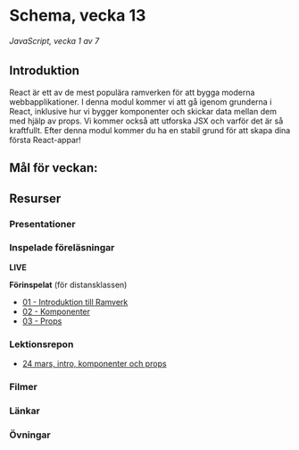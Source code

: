 # Schema, vecka 13
###### JavaScript, vecka 1 av 7

## Introduktion

React är ett av de mest populära ramverken för att bygga moderna webbapplikationer. I denna modul kommer vi att gå igenom grunderna i React, inklusive hur vi bygger komponenter och skickar data mellan dem med hjälp av props. 
Vi kommer också att utforska JSX och varför det är så kraftfullt. Efter denna modul kommer du ha en stabil grund för att skapa dina första React-appar!

## Mål för veckan:


## Resurser

### Presentationer


### Inspelade föreläsningar

**LIVE**

**Förinspelat** (för distansklassen)

* [01 - Introduktion till Ramverk](https://vimeo.com/1037398603/1c3556aede?share=copy)
* [02 - Komponenter](https://vimeo.com/1036790690/e4876fe825?share=copy)
* [03 - Props](https://vimeo.com/1036792261/c39e695e41?share=copy)

### Lektionsrepon

* [24 mars, intro, komponenter och props]()

### Filmer


### Länkar


### Övningar 







